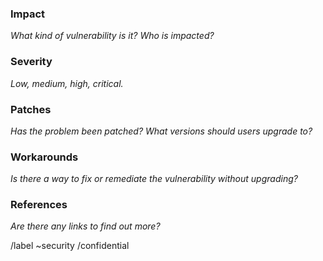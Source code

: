 ### Impact
_What kind of vulnerability is it? Who is impacted?_

### Severity
_Low, medium, high, critical._

### Patches
_Has the problem been patched? What versions should users upgrade to?_

### Workarounds
_Is there a way to fix or remediate the vulnerability without upgrading?_

### References
_Are there any links to find out more?_

/label ~security
/confidential
